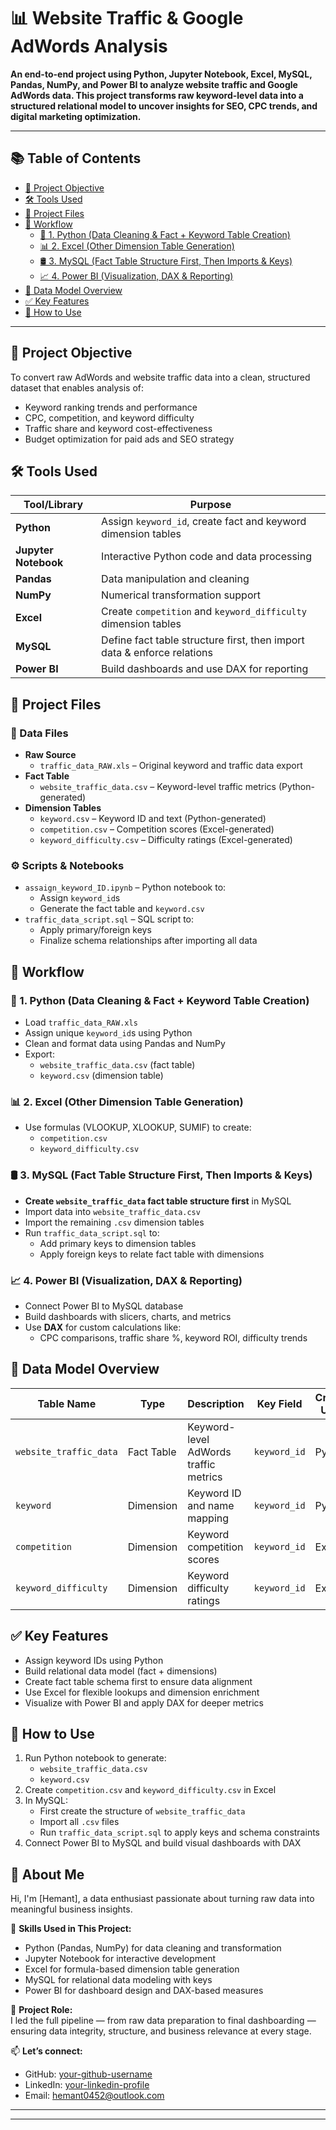 # 📊 Website Traffic & Google AdWords Analysis

**An end-to-end project using Python, Jupyter Notebook, Excel, MySQL, Pandas, NumPy, and Power BI to analyze website traffic and Google AdWords data. This project transforms raw keyword-level data into a structured relational model to uncover insights for SEO, CPC trends, and digital marketing optimization.**

---

## 📚 Table of Contents

- [🎯 Project Objective](#-project-objective)
- [🛠️ Tools Used](#️-tools-used)
- [📁 Project Files](#-project-files)
- [🔄 Workflow](#-workflow)
  - [🐍 1. Python (Data Cleaning & Fact + Keyword Table Creation)](#-1-python-data-cleaning--fact--keyword-table-creation)
  - [📊 2. Excel (Other Dimension Table Generation)](#-2-excel-other-dimension-table-generation)
  - [🛢️ 3. MySQL (Fact Table Structure First, Then Imports & Keys)](#-3-mysql-fact-table-structure-first-then-imports--keys)
  - [📈 4. Power BI (Visualization, DAX & Reporting)](#-4-power-bi-visualization-dax--reporting)
- [🧩 Data Model Overview](#-data-model-overview)
- [✅ Key Features](#-key-features)
- [🚀 How to Use](#-how-to-use)

---

## 🎯 Project Objective

To convert raw AdWords and website traffic data into a clean, structured dataset that enables analysis of:
- Keyword ranking trends and performance
- CPC, competition, and keyword difficulty
- Traffic share and keyword cost-effectiveness
- Budget optimization for paid ads and SEO strategy

## 🛠️ Tools Used

| Tool/Library        | Purpose                                                                 |
|---------------------|-------------------------------------------------------------------------|
| **Python**           | Assign `keyword_id`, create fact and keyword dimension tables           |
| **Jupyter Notebook** | Interactive Python code and data processing                             |
| **Pandas**           | Data manipulation and cleaning                                          |
| **NumPy**            | Numerical transformation support                                        |
| **Excel**            | Create `competition` and `keyword_difficulty` dimension tables          |
| **MySQL**            | Define fact table structure first, then import data & enforce relations |
| **Power BI**         | Build dashboards and use DAX for reporting                              |

## 📁 Project Files

### 📄 Data Files
- **Raw Source**
  - `traffic_data_RAW.xls` – Original keyword and traffic data export  
- **Fact Table**
  - `website_traffic_data.csv` – Keyword-level traffic metrics (Python-generated)  
- **Dimension Tables**
  - `keyword.csv` – Keyword ID and text (Python-generated)  
  - `competition.csv` – Competition scores (Excel-generated)  
  - `keyword_difficulty.csv` – Difficulty ratings (Excel-generated)  

### ⚙️ Scripts & Notebooks
- `assaign_keyword_ID.ipynb` – Python notebook to:
  - Assign `keyword_id`s  
  - Generate the fact table and `keyword.csv`  
- `traffic_data_script.sql` – SQL script to:
  - Apply primary/foreign keys  
  - Finalize schema relationships after importing all data  

## 🔄 Workflow

### 🐍 1. Python (Data Cleaning & Fact + Keyword Table Creation)
- Load `traffic_data_RAW.xls`
- Assign unique `keyword_id`s using Python
- Clean and format data using Pandas and NumPy
- Export:
  - `website_traffic_data.csv` (fact table)  
  - `keyword.csv` (dimension table)

### 📊 2. Excel (Other Dimension Table Generation)
- Use formulas (VLOOKUP, XLOOKUP, SUMIF) to create:
  - `competition.csv`  
  - `keyword_difficulty.csv`

### 🛢️ 3. MySQL (Fact Table Structure First, Then Imports & Keys)
- **Create `website_traffic_data` fact table structure first** in MySQL  
- Import data into `website_traffic_data.csv`  
- Import the remaining `.csv` dimension tables  
- Run `traffic_data_script.sql` to:
  - Add primary keys to dimension tables  
  - Apply foreign keys to relate fact table with dimensions

### 📈 4. Power BI (Visualization, DAX & Reporting)
- Connect Power BI to MySQL database
- Build dashboards with slicers, charts, and metrics
- Use **DAX** for custom calculations like:
  - CPC comparisons, traffic share %, keyword ROI, difficulty trends

## 🧩 Data Model Overview

| Table Name              | Type         | Description                                | Key Field     | Created Using |
|-------------------------|--------------|--------------------------------------------|---------------|----------------|
| `website_traffic_data`  | Fact Table   | Keyword-level AdWords traffic metrics      | `keyword_id`  | Python          |
| `keyword`               | Dimension    | Keyword ID and name mapping                | `keyword_id`  | Python          |
| `competition`           | Dimension    | Keyword competition scores                 | `keyword_id`  | Excel           |
| `keyword_difficulty`    | Dimension    | Keyword difficulty ratings                 | `keyword_id`  | Excel           |

## ✅ Key Features
- Assign keyword IDs using Python  
- Build relational data model (fact + dimensions)  
- Create fact table schema first to ensure data alignment  
- Use Excel for flexible lookups and dimension enrichment  
- Visualize with Power BI and apply DAX for deeper metrics  

## 🚀 How to Use
1. Run Python notebook to generate:
   - `website_traffic_data.csv`  
   - `keyword.csv`  
2. Create `competition.csv` and `keyword_difficulty.csv` in Excel  
3. In MySQL:
   - First create the structure of `website_traffic_data`  
   - Import all `.csv` files  
   - Run `traffic_data_script.sql` to apply keys and schema constraints  
4. Connect Power BI to MySQL and build visual dashboards with DAX

## 👤 About Me

Hi, I'm [Hemant], a data enthusiast passionate about turning raw data into meaningful business insights.

🔧 **Skills Used in This Project:**
- Python (Pandas, NumPy) for data cleaning and transformation
- Jupyter Notebook for interactive development
- Excel for formula-based dimension table generation
- MySQL for relational data modeling with keys
- Power BI for dashboard design and DAX-based measures

💼 **Project Role:**  
I led the full pipeline — from raw data preparation to final dashboarding — ensuring data integrity, structure, and business relevance at every stage.

📫 **Let’s connect:**  
- GitHub: [your-github-username](https://github.com/hemant1491)  
- LinkedIn: [your-linkedin-profile](https://www.linkedin.com/in/your-linkedin-username/)  
- Email: hemant0452@outlook.com

---



---
